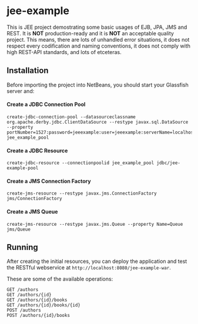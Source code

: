 # jee-example

This is JEE project demostrating some basic usages of EJB, JPA, JMS and REST. It is **NOT** production-ready and it is **NOT** an acceptable quality project. This means, there are lots of unhandled error situations, it does not respect every codification and naming conventions, it does not comply with high REST-API standards, and lots of etceteras.

## Installation

Before importing the project into NetBeans, you should start your Glassfish server and:

#### Create a JDBC Connection Pool

```
create-jdbc-connection-pool --datasourceclassname org.apache.derby.jdbc.ClientDataSource --restype javax.sql.DataSource --property portNumber=1527:password=jeeexample:user=jeeexample:serverName=localhost:databaseName=jeeexample:connectionAttributes=\;create\\=true jee_example_pool
```

#### Create a JDBC Resource

```
create-jdbc-resource --connectionpoolid jee_example_pool jdbc/jee-example-pool
```

#### Create a JMS Connection Factory

```
create-jms-resource --restype javax.jms.ConnectionFactory jms/ConnectionFactory
```

#### Create a JMS Queue

```
create-jms-resource --restype javax.jms.Queue --property Name=Queue jms/Queue
```

## Running

After creating the initial resources, you can deploy the application and test the RESTful webservice at `http://localhost:8080/jee-example-war`.

These are some of the available operations:

```
GET /authors
GET /authors/{id}
GET /authors/{id}/books
GET /authors/{id}/books/{id}
POST /authors
POST /authors/{id}/books
```